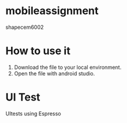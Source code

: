 # mobileassignment
shapecem6002

# How to use it
1. Download the file to your local environment.
2. Open the file with android studio.

# UI Test
UItests using Espresso

